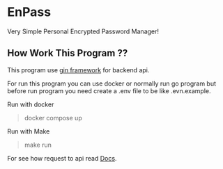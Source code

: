 # EnPass

Very Simple Personal Encrypted Password Manager!

## How Work This Program ??

This program use [gin framework](https://gin-gonic.com/) for backend api.

For run this program you can use docker or normally run go program but before run program you need create a .env file to be like .evn.example.

Run with docker
> docker compose up

Run with Make
> make run

For see how request to api read [Docs](./doc/).
